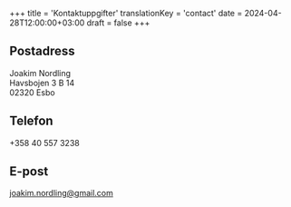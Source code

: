 +++
title = 'Kontaktuppgifter'
translationKey = 'contact'
date = 2024-04-28T12:00:00+03:00
draft = false
+++

## Postadress
Joakim Nordling  
Havsbojen 3 B 14  
02320 Esbo

## Telefon
+358 40 557 3238

## E-post
joakim.nordling@gmail.com